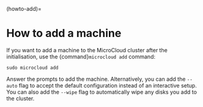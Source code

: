 (howto-add)=
# How to add a machine

If you want to add a machine to the MicroCloud cluster after the initialisation, use the {command}`microcloud add` command:

    sudo microcloud add

Answer the prompts to add the machine.
Alternatively, you can add the `--auto` flag to accept the default configuration instead of an interactive setup.
You can also add the `--wipe` flag to automatically wipe any disks you add to the cluster.
